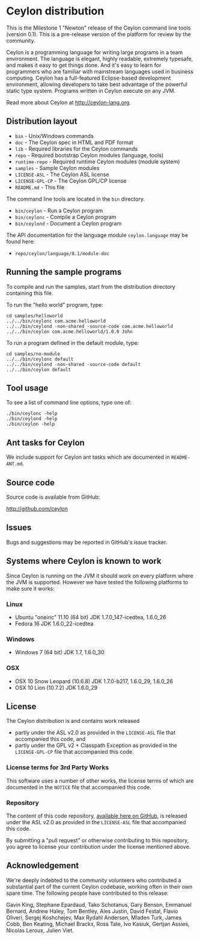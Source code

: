 # Ceylon distribution

This is the Milestone 1 "Newton" release of the Ceylon command line tools (version 
0.1). This is a pre-release version of the platform for review by the community.

Ceylon is a programming language for writing large programs in a team environment. 
The language is elegant, highly readable, extremely typesafe, and makes it easy to 
get things done. And it's easy to learn for programmers who are familiar with 
mainstream languages used in business computing. Ceylon has a full-featured 
Eclipse-based development environment, allowing developers to take best advantage 
of the powerful static type system. Programs written in Ceylon execute on any JVM.

Read more about Ceylon at <http://ceylon-lang.org>.

## Distribution layout

- `bin`            - Unix/Windows commands
- `doc`            - The Ceylon spec in HTML and PDF format
- `lib`            - Required libraries for the Ceylon commands
- `repo`           - Required bootstrap Ceylon modules (language, tools)
- `runtime-repo`   - Required runtime Ceylon modules (module system)
- `samples`        - Sample Ceylon modules
- `LICENSE-ASL`    - The Ceylon ASL license
- `LICENSE-GPL-CP` - The Ceylon GPL/CP license
- `README.md`      - This file

The command line tools are located in the `bin` directory.

- `bin/ceylon`     - Run a Ceylon program
- `bin/ceylonc`    - Compile a Ceylon program
- `bin/ceylond`    - Document a Ceylon program

The API documentation for the language module `ceylon.language` may be found here:

- `repo/ceylon/language/0.1/module-doc`

## Running the sample programs

To compile and run the samples, start from the distribution directory containing
this file.

To run the "hello world" program, type:

    cd samples/helloworld
    ../../bin/ceylonc com.acme.helloworld
    ../../bin/ceylond -non-shared -source-code com.acme.helloworld
    ../../bin/ceylon com.acme.helloworld/1.0.0 John

To run a program defined in the default module, type:

    cd samples/no-module
    ../../bin/ceylonc default
    ../../bin/ceylond -non-shared -source-code default
    ../../bin/ceylon default

## Tool usage

To see a list of command line options, type one of:

    ./bin/ceylonc -help
    ./bin/ceylond -help
    ./bin/ceylon -help

## Ant tasks for Ceylon

We include support for Ceylon ant tasks which are documented in `README-ANT.md`.

## Source code

Source code is available from GitHub:

<http://github.com/ceylon>

## Issues

Bugs and suggestions may be reported in GitHub's issue tracker.

## Systems where Ceylon is known to work

Since Ceylon is running on the JVM it should work on every platform where the JVM
is supported. However we have tested the following platforms to make sure it works:

### Linux

- Ubuntu "oneiric" 11.10 (64 bit) JDK 1.7.0_147-icedtea, 1.6.0_26
- Fedora 16 JDK 1.6.0_22-icedtea

### Windows

- Windows 7 (64 bit) JDK 1.7, 1.6.0_30

### OSX

- OSX 10 Snow Leopard (10.6.8) JDK 1.7.0-b217, 1.6.0_29, 1.6.0_26
- OSX 10 Lion (10.7.2) JDK 1.6.0_29

## License

The Ceylon distribution is and contains work released

- partly under the ASL v2.0 as provided in the `LICENSE-ASL` file that accompanied 
  this code, and
- partly under the GPL v2 + Classpath Exception as provided in the `LICENSE-GPL-CP`
  file that accompanied this code.

### License terms for 3rd Party Works

This software uses a number of other works, the license terms of which are 
documented in the `NOTICE` file that accompanied this code.

### Repository

The content of this code repository, [available here on GitHub][ceylon-dist], 
is released under the ASL v2.0 as provided in the `LICENSE-ASL` file that accompanied 
this code.

[ceylon-dist]: https://github.com/ceylon/ceylon-dist

By submitting a "pull request" or otherwise contributing to this repository, you
agree to license your contribution under the license mentioned above.

## Acknowledgement

We're deeply indebted to the community volunteers who contributed a substantial part
of the current Ceylon codebase, working often in their own spare time. The following 
people have contributed to this release:

Gavin King, Stephane Epardaud, Tako Schotanus, Gary Benson, Emmanuel Bernard, Andrew Haley, 
Tom Bentley, Ales Justin, David Festal, Flavio Oliveri, Sergej Koshchejev, Max Rydahl Andersen, 
Mladen Turk, James Cobb, Ben Keating, Michael Brackx, Ross Tate, Ivo Kasiuk, Gertjan Assies,
Nicolas Leroux, Julien Viet.
